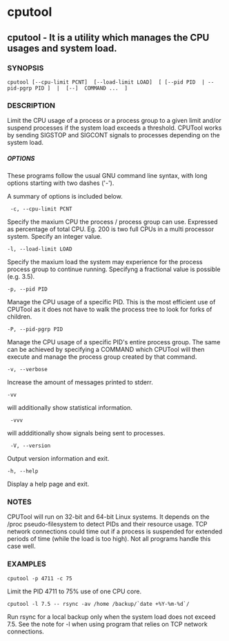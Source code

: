 # cputool
## cputool - It is a utility which manages the CPU usages and system load.

### SYNOPSIS
```
cputool [--cpu-limit PCNT]  [--load-limit LOAD]  [ [--pid PID  | --pid-pgrp PID ]  |  [--]  COMMAND ...  ]
```

### DESCRIPTION
Limit  the  CPU usage of a process or a process group to a given limit and/or suspend processes if the system load exceeds a
threshold. CPUTool works by sending SIGSTOP and SIGCONT signals to processes depending on the system load.

##### OPTIONS
These programs follow the usual GNU command line syntax, with long options starting with two dashes ('-').

A summary of options is included below.
```
 -c, --cpu-limit PCNT
```
Specify the maxium CPU the process / process group can use. Expressed as percentage of total CPU. Eg. 200 is two full CPUs 
in a multi processor system. Specify an integer value.

```
-l, --load-limit LOAD
```
Specify the maxium load the system may experience for the process process group to continue running. Specifyng a fractional
value is possible (e.g. 3.5).

```
-p, --pid PID
```
Manage the CPU usage of a specific PID. This is the most efficient use of CPUTool as it does not have to walk the process
tree to look for forks of children.

```
-P, --pid-pgrp PID
```
Manage the CPU usage of a specific PID's entire process group. The same can be achieved by specifying a COMMAND which CPUTool
will then execute and manage the process group  created by that command.

```
-v, --verbose
```
Increase the amount of messages printed to stderr.

```
-vv
```
will additionally show statistical information.

```
 -vvv
 ```
 will addditionally show signals being sent to processes.
```
 -V, --version
```
Output version information and exit.

```
-h, --help
```
Display a help page and exit.


### NOTES
CPUTool will run on 32-bit and 64-bit Linux systems. It depends on the /proc pseudo-filesystem to detect PIDs and their
resource usage.
TCP network connections could time out if a process is suspended for extended periods of time (while the load is too high).  Not all programs handle this case well.

### EXAMPLES
```
cputool -p 4711 -c 75
```       
Limit the PID 4711 to 75% use of one CPU core.
```
cputool -l 7.5 -- rsync -av /home /backup/`date +%Y-%m-%d`/
```
Run rsync for a local backup only when the system load does not exceed 7.5. See the note for -l when using program that relies on TCP network connections.
